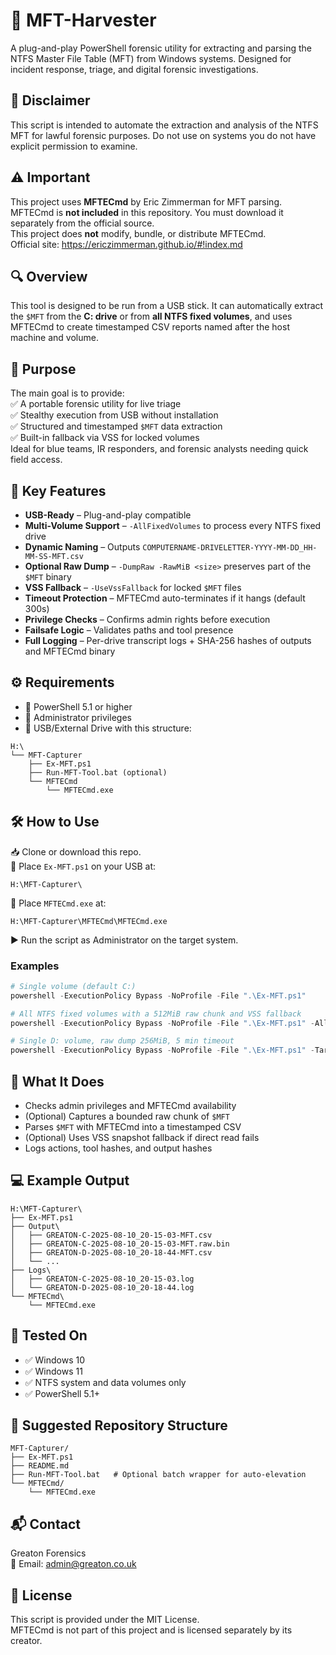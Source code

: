 # 🧰 MFT-Harvester
A plug-and-play PowerShell forensic utility for extracting and parsing the NTFS Master File Table (MFT) from Windows systems. Designed for incident response, triage, and digital forensic investigations.

## 📜 Disclaimer
This script is intended to automate the extraction and analysis of the NTFS MFT for lawful forensic purposes. Do not use on systems you do not have explicit permission to examine.

## ⚠️ Important
This project uses **MFTECmd** by Eric Zimmerman for MFT parsing.  
MFTECmd is **not included** in this repository. You must download it separately from the official source.  
This project does **not** modify, bundle, or distribute MFTECmd.  
Official site: https://ericzimmerman.github.io/#!index.md

## 🔍 Overview
This tool is designed to be run from a USB stick. It can automatically extract the `$MFT` from the **C: drive** or from **all NTFS fixed volumes**, and uses MFTECmd to create timestamped CSV reports named after the host machine and volume.

## 🎯 Purpose
The main goal is to provide:  
✅ A portable forensic utility for live triage  
✅ Stealthy execution from USB without installation  
✅ Structured and timestamped `$MFT` data extraction  
✅ Built-in fallback via VSS for locked volumes  
Ideal for blue teams, IR responders, and forensic analysts needing quick field access.

## 🔑 Key Features
- **USB-Ready** – Plug-and-play compatible  
- **Multi-Volume Support** – `-AllFixedVolumes` to process every NTFS fixed drive  
- **Dynamic Naming** – Outputs `COMPUTERNAME-DRIVELETTER-YYYY-MM-DD_HH-MM-SS-MFT.csv`  
- **Optional Raw Dump** – `-DumpRaw -RawMiB <size>` preserves part of the `$MFT` binary  
- **VSS Fallback** – `-UseVssFallback` for locked `$MFT` files  
- **Timeout Protection** – MFTECmd auto-terminates if it hangs (default 300s)  
- **Privilege Checks** – Confirms admin rights before execution  
- **Failsafe Logic** – Validates paths and tool presence  
- **Full Logging** – Per-drive transcript logs + SHA-256 hashes of outputs and MFTECmd binary

## ⚙️ Requirements
- 🧩 PowerShell 5.1 or higher  
- 🔐 Administrator privileges  
- 💾 USB/External Drive with this structure:
```
H:\
└── MFT-Capturer
    ├── Ex-MFT.ps1
    ├── Run-MFT-Tool.bat (optional)
    └── MFTECmd
        └── MFTECmd.exe
```

## 🛠️ How to Use
📥 Clone or download this repo.  
🧷 Place `Ex-MFT.ps1` on your USB at:
```
H:\MFT-Capturer\
```
📂 Place `MFTECmd.exe` at:
```
H:\MFT-Capturer\MFTECmd\MFTECmd.exe
```
▶️ Run the script as Administrator on the target system.

### Examples
```powershell
# Single volume (default C:)
powershell -ExecutionPolicy Bypass -NoProfile -File ".\Ex-MFT.ps1"

# All NTFS fixed volumes with a 512MiB raw chunk and VSS fallback
powershell -ExecutionPolicy Bypass -NoProfile -File ".\Ex-MFT.ps1" -AllFixedVolumes -DumpRaw -RawMiB 512 -UseVssFallback

# Single D: volume, raw dump 256MiB, 5 min timeout
powershell -ExecutionPolicy Bypass -NoProfile -File ".\Ex-MFT.ps1" -Target "D:" -DumpRaw -RawMiB 256 -TimeoutSec 300
```

## 🔄 What It Does
- Checks admin privileges and MFTECmd availability  
- (Optional) Captures a bounded raw chunk of `$MFT`  
- Parses `$MFT` with MFTECmd into a timestamped CSV  
- (Optional) Uses VSS snapshot fallback if direct read fails  
- Logs actions, tool hashes, and output hashes

## 💻 Example Output
```
H:\MFT-Capturer\
├── Ex-MFT.ps1
├── Output\
│   ├── GREATON-C-2025-08-10_20-15-03-MFT.csv
│   ├── GREATON-C-2025-08-10_20-15-03-MFT.raw.bin
│   ├── GREATON-D-2025-08-10_20-18-44-MFT.csv
│   └── ...
├── Logs\
│   ├── GREATON-C-2025-08-10_20-15-03.log
│   └── GREATON-D-2025-08-10_20-18-44.log
└── MFTECmd\
    └── MFTECmd.exe
```

## 🧪 Tested On
- ✅ Windows 10  
- ✅ Windows 11  
- ✅ NTFS system and data volumes only  
- ✅ PowerShell 5.1+

## 📁 Suggested Repository Structure
```
MFT-Capturer/
├── Ex-MFT.ps1
├── README.md
├── Run-MFT-Tool.bat   # Optional batch wrapper for auto-elevation
└── MFTECmd/
    └── MFTECmd.exe
```

## 📬 Contact
Greaton Forensics  
📧 Email: admin@greaton.co.uk

## 🪪 License
This script is provided under the MIT License.  
MFTECmd is not part of this project and is licensed separately by its creator.
